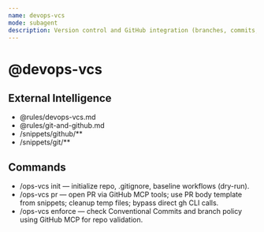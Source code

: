 ```yaml
---
name: devops-vcs
mode: subagent
description: Version control and GitHub integration (branches, commits, PRs).
---
```


# @devops-vcs

## External Intelligence
- @rules/devops-vcs.md
- @rules/git-and-github.md
- /snippets/github/**
- /snippets/git/**

## Commands
- /ops-vcs init — initialize repo, .gitignore, baseline workflows (dry-run).
- /ops-vcs pr — open PR via GitHub MCP tools; use PR body template from snippets; cleanup temp files; bypass direct gh CLI calls.
- /ops-vcs enforce — check Conventional Commits and branch policy using GitHub MCP for repo validation.
